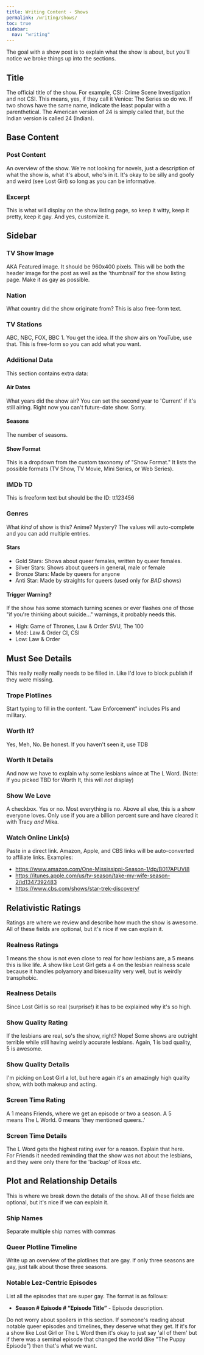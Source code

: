 ```yaml
---
title: Writing Content - Shows
permalink: /writing/shows/
toc: true
sidebar:
  nav: "writing"
---
```


The goal with a show post is to explain what the show is about, but you'll notice we broke things up into the sections.

## Title

The official title of the show. For example, CSI: Crime Scene Investigation and not CSI. This means, yes, if they call it Venice: The Series so do we. If two shows have the same name, indicate the least popular with a parenthetical. The American version of 24 is simply called that, but the Indian version is called 24 (Indian).

## Base Content

### Post Content

An overview of the show. We're not looking for novels, just a description of what the show is, what it's about, who's in it. It's okay to be silly and goofy and weird (see Lost Girl) so long as you can be informative.

### Excerpt

This is what will display on the show listing page, so keep it witty, keep it pretty, keep it gay. And yes, customize it.

## Sidebar

### TV Show Image

AKA Featured image. It should be 960x400 pixels. This will be both the header image for the post as well as the 'thumbnail' for the show listing page. Make it as gay as possible.

### Nation

What country did the show originate from? This is also free-form text.

### TV Stations

ABC, NBC, FOX, BBC 1. You get the idea. If the show airs on YouTube, use that. This is free-form so you can add what you want.

### Additional Data

This section contains extra data:

#### Air Dates

What years did the show air? You can set the second year to 'Current' if it's still airing. Right now you can't future-date show. Sorry.

#### Seasons

The number of seasons.

#### Show Format

This is a dropdown from the custom taxonomy of "Show Format." It lists the possible formats (TV Show, TV Movie, Mini Series, or Web Series).

### IMDb TD

This is freeform text but should be the ID: tt123456

### Genres

What _kind_ of show is this? Anime? Mystery? The values will auto-complete and you can add multiple entries.

#### Stars

* Gold Stars: Shows about queer females, written by queer females.
* Silver Stars: Shows about queers in general, male or female
* Bronze Stars: Made by queers for anyone
* Anti Star: Made by straights for queers (used only for _BAD_ shows)

#### Trigger Warning?

If the show has some stomach turning scenes or ever flashes one of those "if you're thinking about suicide..." warnings, it probably needs this.

* High: Game of Thrones, Law & Order SVU, The 100
* Med: Law & Order CI, CSI
* Low: Law & Order

## Must See Details

This really really really needs to be filled in. Like I'd love to block publish if they were missing.

### Trope Plotlines

Start typing to fill in the content. "Law Enforcement" includes PIs and military.

### Worth It?

Yes, Meh, No. Be honest. If you haven't seen it, use TDB

### Worth It Details

And now we have to explain why some lesbians wince at The L Word. (Note: If you picked TBD for Worth It, this will _not_ display)

### Show We Love

A checkbox. Yes or no. Most everything is no. Above all else, this is a show everyone loves. Only use if you are a billion percent sure and have cleared it with Tracy _and_ Mika.

### Watch Online Link(s)

Paste in a direct link. Amazon, Apple, and CBS links will be auto-converted to affiliate links. Examples:

* https://www.amazon.com/One-Mississippi-Season-1/dp/B017APUVI8
* https://itunes.apple.com/us/tv-season/take-my-wife-season-2/id1347392483
* https://www.cbs.com/shows/star-trek-discovery/

## Relativistic Ratings

Ratings are where we review and describe how much the show is awesome. All of these fields are optional, but it's nice if we can explain it.

### Realness Ratings

1 means the show is not even close to real for how lesbians are, a 5 means this is like life. A show like Lost Girl gets a 4 on the lesbian realness scale because it handles polyamory and bisexuality very well, but is weirdly transphobic.

### Realness Details

Since Lost Girl is so real (surprise!) it has to be explained why it's so high.

### Show Quality Rating

If the lesbians are real, so's the show, right? Nope! Some shows are outright terrible while still having weirdly accurate lesbians. Again, 1 is bad quality, 5 is awesome.

### Show Quality Details

I'm picking on Lost Girl a lot, but here again it's an amazingly high quality show, with both makeup and acting.

### Screen Time Rating

A 1 means Friends, where we get an episode or two a season. A 5 means The L World. 0 means 'they mentioned queers..'

### Screen Time Details

The L Word gets the highest rating ever for a reason. Explain that here. For Friends it needed reminding that the show was not about the lesbians, and they were only there for the 'backup' of Ross etc.

## Plot and Relationship Details

This is where we break down the details of the show. All of these fields are optional, but it's nice if we can explain it.

### Ship Names

Separate multiple ship names with commas

### Queer Plotline Timeline

Write up an overview of the plotlines that are gay. If only three seasons are gay, just talk about those three seasons.

### Notable Lez-Centric Episodes

List all the episodes that are super gay. The format is as follows:

* __Season # Episode # “Episode Title”__ - Episode description.

Do not worry about spoilers in this section. If someone's reading about notable queer episodes and timelines, they deserve what they get. If it's for a show like Lost Girl or The L Word then it's okay to just say 'all of them' but if there was a seminal episode that changed the world (like "The Puppy Episode") then that's what we want.

